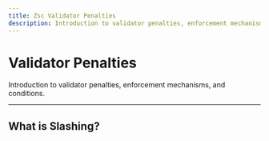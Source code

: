 ```yaml
---
title: Zsc Validator Penalties
description: Introduction to validator penalties, enforcement mechanisms, and conditions.
---
```


# Validator Penalties

Introduction to validator penalties, enforcement mechanisms, and conditions.

___

## What is Slashing?

